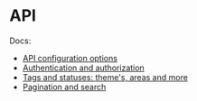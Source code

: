 # API

Docs:
- [API configuration options](./config.md)
- [Authentication and authorization](./auth.md)
- [Tags and statuses: theme's, areas and more](./tags.and.statuses.md.md)
- [Pagination and search](./pagination-and-search.md)
